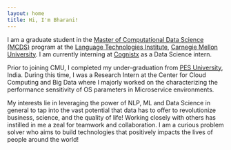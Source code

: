 ```yaml
---
layout: home
title: Hi, I'm Bharani!
---
```

I am a graduate student in the [Master of Computational Data Science (MCDS)](https://mcds.cs.cmu.edu/) program at the 
[Language Technologies Institute](https://www.lti.cs.cmu.edu/), [Carnegie Mellon University](https://www.cmu.edu/).
I am currently interning at [Cognistx](https://www.cognistx.com/) as a Data Science intern. 

Prior to joining CMU, I completed my under-graduation from [PES University](https://pes.edu/), India. 
During this time, I was a Research Intern at the Center for Cloud Computing and Big Data where I majorly worked on 
the characterizing the performance sensitivity of OS parameters in Microservice environments.

My interests lie in leveraging the power of NLP, ML and Data Science in general to tap into the vast potential that data has to offer 
to revolutionize business, science, and the quality of life! 
Working closely with others has instilled in me a zeal for teamwork and collaboration.
I am a curious problem solver who aims to build technologies that positively impacts the lives of people around the world!



